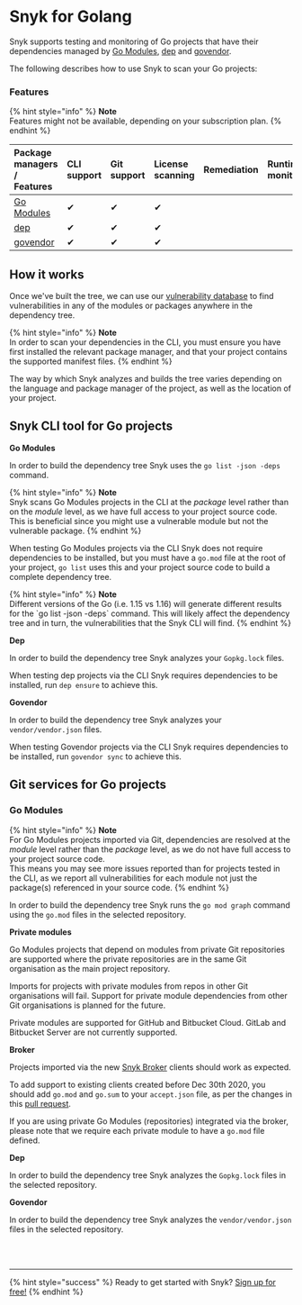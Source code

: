 # Snyk for Golang

Snyk supports testing and monitoring of Go projects that have their dependencies managed by [Go Modules](https://golang.org/ref/mod), [dep](https://github.com/golang/dep) and [govendor](https://github.com/kardianos/govendor).

The following describes how to use Snyk to scan your Go projects:

### Features <a id="h_01ESM3GFNMN0F7ART59AEK97TM"></a>

{% hint style="info" %}
**Note**  
Features might not be available, depending on your subscription plan.
{% endhint %}

| Package managers / Features | CLI support | Git support | License scanning | Remediation | Runtime monitoring |
| :--- | :--- | :--- | :--- | :--- | :--- |
| [Go Modules](https://golang.org/ref/mod) | ✔︎ | ✔︎ | ✔︎ |  |  |
| [dep](https://github.com/golang/dep) | ✔︎ | ✔︎ | ✔︎ |  |  |
| [govendor](https://github.com/kardianos/govendor) | ✔︎ | ✔︎ | ✔︎ |  |  |

## **How it works**

Once we've built the tree, we can use our [vulnerability database](https://snyk.io/vuln) to find vulnerabilities in any of the modules or packages anywhere in the dependency tree.

{% hint style="info" %}
**Note**  
In order to scan your dependencies in the CLI, you must ensure you have first installed the relevant package manager, and that your project contains the supported manifest files.
{% endhint %}

The way by which Snyk analyzes and builds the tree varies depending on the language and package manager of the project, as well as the location of your project.

## Snyk CLI tool for Go projects

**Go Modules**

In order to build the dependency tree Snyk uses the `go list -json -deps` command.

{% hint style="info" %}
**Note**  
Snyk scans Go Modules projects in the CLI at the _package_ level rather than on the _module_ level, as we have full access to your project source code.  
This is beneficial since you might use a vulnerable module but not the vulnerable package.
{% endhint %}

When testing Go Modules projects via the CLI Snyk does not require dependencies to be installed, but you must have a `go.mod` file at the root of your project, `go list` uses this and your project source code to build a complete dependency tree.

{% hint style="info" %}
**Note**  
Different versions of the Go \(i.e. 1.15 vs 1.16\) will generate different results for the \`go list -json -deps\` command. This will likely affect the dependency tree and in turn, the vulnerabilities that the Snyk CLI will find.
{% endhint %}

**Dep**

In order to build the dependency tree Snyk analyzes your `Gopkg.lock` files.

When testing dep projects via the CLI Snyk requires dependencies to be installed, run `dep ensure` to achieve this.

**Govendor**

In order to build the dependency tree Snyk analyzes your `vendor/vendor.json` files.

When testing Govendor projects via the CLI Snyk requires dependencies to be installed, run `govendor sync` to achieve this.

## Git services for Go projects

### **Go Modules**

{% hint style="info" %}
**Note**  
For Go Modules projects imported via Git, dependencies are resolved at the _module_ level rather than the _package_ level, as we do not have full access to your project source code.  
This means you may see more issues reported than for projects tested in the CLI, as we report all vulnerabilities for each module not just the package\(s\) referenced in your source code.
{% endhint %}

In order to build the dependency tree Snyk runs the `go mod graph` command using the `go.mod` files in the selected repository.

**Private modules**

Go Modules projects that depend on modules from private Git repositories are supported where the private repositories are in the same Git organisation as the main project repository.

Imports for projects with private modules from repos in other Git organisations will fail. Support for private module dependencies from other Git organisations is planned for the future.

Private modules are supported for GitHub and Bitbucket Cloud. GitLab and Bitbucket Server are not currently supported.

**Broker**

Projects imported via the new [Snyk Broker](https://snyk.gitbook.io/user-docs/integrations/snyk-broker/broker-introduction) clients should work as expected.

To add support to existing clients created before Dec 30th 2020, you should add `go.mod` and `go.sum` to your `accept.json` file, as per the changes in this [pull request](https://github.com/snyk/broker/pull/299/files).

If you are using private Go Modules \(repositories\) integrated via the broker, please note that we require each private module to have a `go.mod` file defined.

**Dep**

In order to build the dependency tree Snyk analyzes the `Gopkg.lock` files in the selected repository.

**Govendor**

In order to build the dependency tree Snyk analyzes the `vendor/vendor.json` files in the selected repository.

 
<br><br><hr>

{% hint style="success" %}
Ready to get started with Snyk? [Sign up for free!](https://snyk.io/login?cta=sign-up&loc=footer&page=support_docs_page)
{% endhint %}
